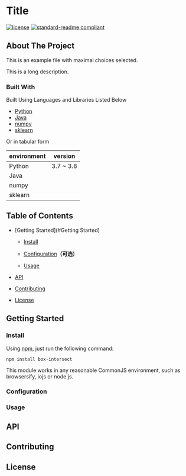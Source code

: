 # Title

[![license](https://camo.githubusercontent.com/4738d430387c93da0d49ef0428a7c7ddae18e81eaff99a014996d4f6b30fd3ef/68747470733a2f2f696d672e736869656c64732e696f2f6769746875622f6c6963656e73652f3a757365722f3a7265706f2e737667)](https://github.com/RichardLitt/standard-readme/blob/main/example-readmes/LICENSE) [![standard-readme compliant](https://camo.githubusercontent.com/f116695412df39ab3c98d8291befdb93af123f56aecc79fff4b20c410a5b54c7/68747470733a2f2f696d672e736869656c64732e696f2f62616467652f726561646d652532307374796c652d7374616e646172642d627269676874677265656e2e7376673f7374796c653d666c61742d737175617265)](https://github.com/RichardLitt/standard-readme)

## About The Project

This is an example file with maximal choices selected.

This is a long description.



### Built With

Built Using Languages and Libraries Listed Below 
* [Python](https://docs.python.org/3/)
* [Java](https://docs.oracle.com/en/java/)
* [numpy](https://numpy.org/devdocs/)
* [sklearn](https://scikit-learn.org/stable/)



Or in tabular form

| environment | version   |
| ----------- | --------- |
| Python      | 3.7 ~ 3.8 |
| Java        |           |
| numpy       |           |
| sklearn     |           |



## Table of Contents

- [Getting Started](#Getting Started)

  - [Install](#Install)

  - [Configuration](#Configuration)**（可选）**

  - [Usage](#Usage)

- [API](#API)

- [Contributing](#Contributing)

- [License](#License)



## Getting Started

### Install

Using [npm](https://www.npmjs.org/), just run the following command:

```
npm install box-intersect
```

This module works in any reasonable CommonJS environment, such as browsersify, iojs or node.js.





### Configuration





### Usage





## API





## Contributing





## License


